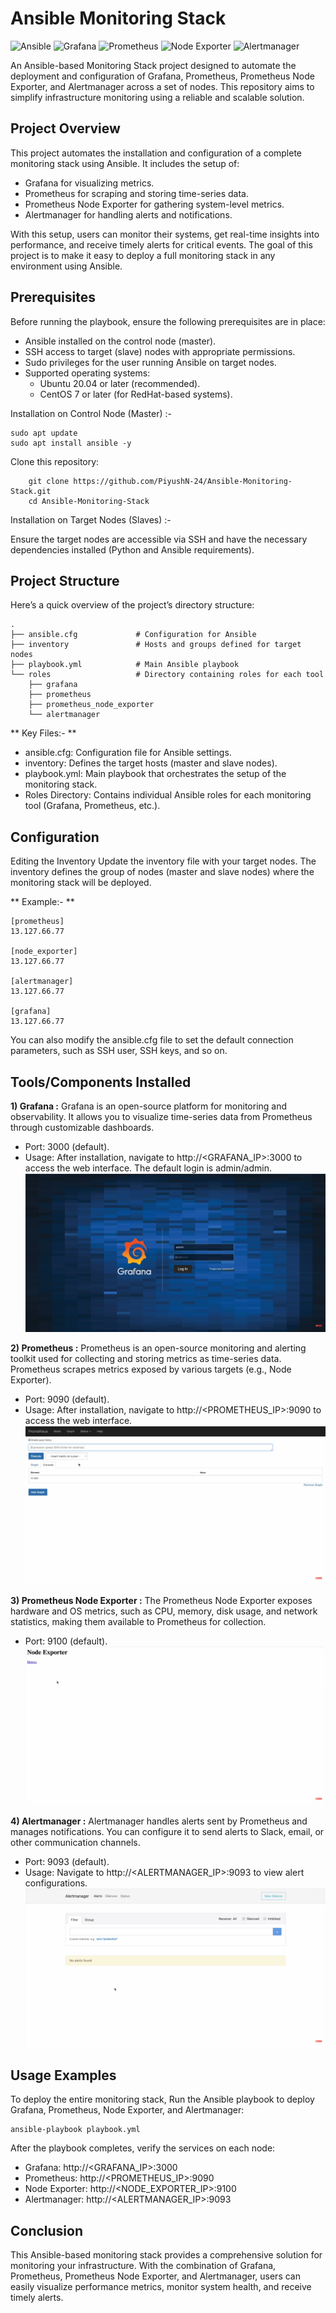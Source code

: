 # Ansible Monitoring Stack
![Ansible](https://img.shields.io/badge/Ansible-steelblue?style=flat-square)
![Grafana](https://img.shields.io/badge/Grafana-gold?style=flat-square)
![Prometheus](https://img.shields.io/badge/Prometheus-teal?style=flat-square)
![Node Exporter](https://img.shields.io/badge/Node_Exporter-darkcyan?style=flat-square)
![Alertmanager](https://img.shields.io/badge/Alertmanager-plum?style=flat-square)

An Ansible-based Monitoring Stack project designed to automate the deployment and configuration of Grafana, Prometheus, Prometheus Node Exporter, and Alertmanager across a set of nodes. This repository aims to simplify infrastructure monitoring using a reliable and scalable solution.

## Project Overview

This project automates the installation and configuration of a complete monitoring stack using Ansible. It includes the setup of:

- Grafana for visualizing metrics.
- Prometheus for scraping and storing time-series data.
- Prometheus Node Exporter for gathering system-level metrics.
- Alertmanager for handling alerts and notifications.

With this setup, users can monitor their systems, get real-time insights into performance, and receive timely alerts for critical events. The goal of this project is to make it easy to deploy a full monitoring stack in any environment using Ansible.

## Prerequisites

Before running the playbook, ensure the following prerequisites are in place:

-   Ansible installed on the control node (master).
-   SSH access to target (slave) nodes with appropriate permissions.
-   Sudo privileges for the user running Ansible on target nodes.
-   Supported operating systems:
      - Ubuntu 20.04 or later (recommended).
      - CentOS 7 or later (for RedHat-based systems).

Installation on Control Node (Master) :-
```
sudo apt update
sudo apt install ansible -y
```
Clone this repository:
```
    git clone https://github.com/PiyushN-24/Ansible-Monitoring-Stack.git
    cd Ansible-Monitoring-Stack
```

Installation on Target Nodes (Slaves) :-

Ensure the target nodes are accessible via SSH and have the necessary dependencies installed (Python and Ansible requirements).

## Project Structure

Here’s a quick overview of the project’s directory structure:
```
.
├── ansible.cfg             # Configuration for Ansible
├── inventory               # Hosts and groups defined for target nodes
├── playbook.yml            # Main Ansible playbook
└── roles                   # Directory containing roles for each tool
    ├── grafana
    ├── prometheus
    ├── prometheus_node_exporter
    └── alertmanager
```
** Key Files:- **
- ansible.cfg: Configuration file for Ansible settings.
- inventory: Defines the target hosts (master and slave nodes).
- playbook.yml: Main playbook that orchestrates the setup of the monitoring stack.
- Roles Directory: Contains individual Ansible roles for each monitoring tool (Grafana, Prometheus, etc.).

## Configuration

Editing the Inventory
Update the inventory file with your target nodes. The inventory defines the group of nodes (master and slave nodes) where the monitoring stack will be deployed.

** Example:- **
```
[prometheus]
13.127.66.77

[node_exporter]
13.127.66.77

[alertmanager]
13.127.66.77

[grafana]
13.127.66.77
```
You can also modify the ansible.cfg file to set the default connection parameters, such as SSH user, SSH keys, and so on.

## Tools/Components Installed 

**1) Grafana :**
Grafana is an open-source platform for monitoring and observability. It allows you to visualize time-series data from Prometheus through customizable dashboards.
- Port: 3000 (default).
- Usage: After installation, navigate to http://<GRAFANA_IP>:3000 to access the web interface. The default login is admin/admin.
![Grafana Dashboard](./images/Grafana.png)

**2) Prometheus :**
Prometheus is an open-source monitoring and alerting toolkit used for collecting and storing metrics as time-series data. Prometheus scrapes metrics exposed by various targets (e.g., Node Exporter).
- Port: 9090 (default).
- Usage: After installation, navigate to http://<PROMETHEUS_IP>:9090 to access the web interface.
![Prometheus Dashboard](./images/Prometheus.png)

**3) Prometheus Node Exporter :**
The Prometheus Node Exporter exposes hardware and OS metrics, such as CPU, memory, disk usage, and network statistics, making them available to Prometheus for collection.
- Port: 9100 (default).
![Prometheus Node Exporter Dashboard](./images/Prometheus_Node_Exporter.png)

**4) Alertmanager :**
Alertmanager handles alerts sent by Prometheus and manages notifications. You can configure it to send alerts to Slack, email, or other communication channels.
- Port: 9093 (default).
- Usage: Navigate to http://<ALERTMANAGER_IP>:9093 to view alert configurations.
![Alertmanager Dashboard](./images/Alertmanager.png)

## Usage Examples 

To deploy the entire monitoring stack, Run the Ansible playbook to deploy Grafana, Prometheus, Node Exporter, and Alertmanager:
```
ansible-playbook playbook.yml
```
After the playbook completes, verify the services on each node:
-   Grafana: http://<GRAFANA_IP>:3000
-   Prometheus: http://<PROMETHEUS_IP>:9090
-   Node Exporter: http://<NODE_EXPORTER_IP>:9100
-   Alertmanager: http://<ALERTMANAGER_IP>:9093

## Conclusion

This Ansible-based monitoring stack provides a comprehensive solution for monitoring your infrastructure. With the combination of Grafana, Prometheus, Prometheus Node Exporter, and Alertmanager, users can easily visualize performance metrics, monitor system health, and receive timely alerts.
